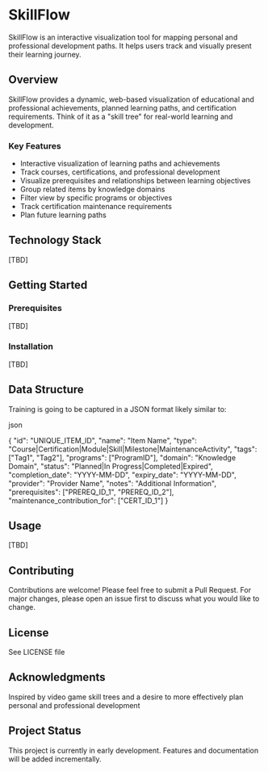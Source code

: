 # SkillFlow

SkillFlow is an interactive visualization tool for mapping personal and professional development paths. It helps users track and visually present their learning journey.

## Overview

SkillFlow provides a dynamic, web-based visualization of educational and professional achievements, planned learning paths, and certification requirements. Think of it as a "skill tree" for real-world learning and development.

### Key Features

- Interactive visualization of learning paths and achievements
- Track courses, certifications, and professional development
- Visualize prerequisites and relationships between learning objectives
- Group related items by knowledge domains
- Filter view by specific programs or objectives
- Track certification maintenance requirements
- Plan future learning paths

## Technology Stack
[TBD]


## Getting Started

### Prerequisites
[TBD]


### Installation
[TBD]


## Data Structure
Training is going to be captured in a JSON format likely similar to:

json

{
  "id": "UNIQUE_ITEM_ID",
  "name": "Item Name",
  "type": "Course|Certification|Module|Skill|Milestone|MaintenanceActivity",
  "tags": ["Tag1", "Tag2"],
  "programs": ["ProgramID"],
  "domain": "Knowledge Domain",
  "status": "Planned|In Progress|Completed|Expired",
  "completion_date": "YYYY-MM-DD",
  "expiry_date": "YYYY-MM-DD",
  "provider": "Provider Name",
  "notes": "Additional Information",
  "prerequisites": ["PREREQ_ID_1", "PREREQ_ID_2"],
  "maintenance_contribution_for": ["CERT_ID_1"]
}

## Usage
[TBD]

## Contributing
Contributions are welcome! Please feel free to submit a Pull Request. For major changes, please open an issue first to discuss what you would like to change.

## License
See LICENSE file

## Acknowledgments
Inspired by video game skill trees and a desire to more effectively plan personal and professional development

## Project Status
This project is currently in early development. Features and documentation will be added incrementally.
